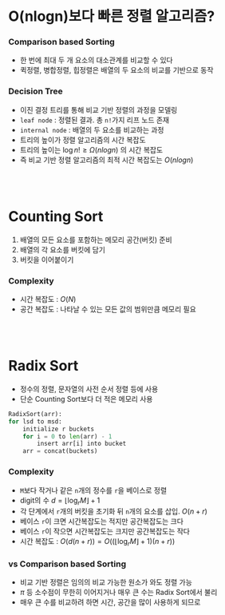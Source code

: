 # O(nlogn)보다 빠른 정렬 알고리즘?
### Comparison based Sorting
* 한 번에 최대 두 개 요소의 대소관계를 비교할 수 있다
* 퀵정렬, 병합정렬, 힙정렬은 배열의 두 요소의 비교를 기반으로 동작

### Decision Tree
* 이진 결정 트리를 통해 비교 기반 정렬의 과정을 모델링
* `leaf node` : 정렬된 결과. 총 `n!`가지 리프 노드 존재
* `internal node` : 배열의 두 요소를 비교하는 과정
* 트리의 높이가 정렬 알고리즘의 시간 복잡도
* 트리의 높이는 $\log{n!} \ge \Omega(nlogn)$ 의 시간 복잡도
* 즉 비교 기반 정렬 알고리즘의 최적 시간 복잡도는 $O(nlogn)$

<br/>
<br/>

# Counting Sort
1. 배열의 모든 요소를 포함하는 메모리 공간(버킷) 준비
2. 배열의 각 요소를 버킷에 담기
3. 버킷을 이어붙이기

### Complexity
* 시간 복잡도 : $O(N)$
* 공간 복잡도 : 나타날 수 있는 모든 값의 범위만큼 메모리 필요

<br/>
<br/>

# Radix Sort
* 정수의 정렬, 문자열의 사전 순서 정렬 등에 사용
* 단순 Counting Sort보다 더 적은 메모리 사용

```python
RadixSort(arr):
for lsd to msd:
    initialize r buckets
    for i = 0 to len(arr) - 1
        insert arr[i] into bucket
    arr = concat(buckets)
```

### Complexity
* `M`보다 작거나 같은 `n`개의 정수를 `r`을 베이스로 정렬
* digit의 수 $d = \lfloor \log_{r}{M} \rfloor + 1$
* 각 단계에서 `r`개의 버킷을 초기화 뒤 `n`개의 요소를 삽입. $O(n+r)$
* 베이스 `r`이 크면 시간복잡도는 적지만 공간복잡도는 크다
* 베이스 `r`이 작으면 시간복잡도는 크지만 공간복잡도는 작다
* 시간 복잡도 : $O(d(n+r)) = O((\lfloor\log_{r}{M}\rfloor +1)(n+r))$

### vs Comparison based Sorting
* 비교 기반 정렬은 임의의 비교 가능한 원소가 와도 정렬 가능
* $\pi$ 등 소수점이 무한히 이어지거나 매우 큰 수는 Radix Sort에서 불리
* 매우 큰 수를 비교하려 하면 시간, 공간을 많이 사용하게 되므로